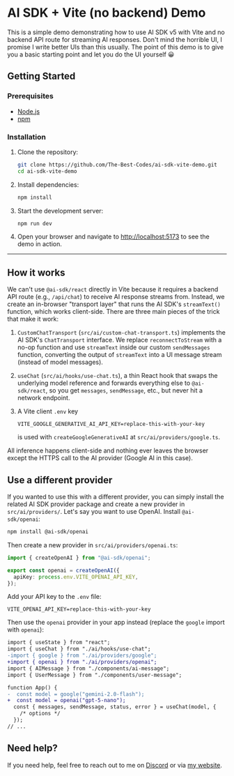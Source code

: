 # AI SDK + Vite (no backend) Demo

This is a simple demo demonstrating how to use AI SDK v5 with Vite and no backend API route for streaming AI responses.
Don't mind the horrible UI, I promise I write better UIs than this usually. The point of this demo is to give you a basic starting point and let you do the UI yourself 😀

## Getting Started

### Prerequisites

- [Node.js](https://nodejs.org/)
- [npm](https://docs.npmjs.com/downloading-and-installing-node-js-and-npm)

### Installation

1. Clone the repository:

   ```bash
   git clone https://github.com/The-Best-Codes/ai-sdk-vite-demo.git
   cd ai-sdk-vite-demo
   ```

2. Install dependencies:

   ```bash
   npm install
   ```

3. Start the development server:

   ```bash
   npm run dev
   ```

4. Open your browser and navigate to [http://localhost:5173](http://localhost:5173) to see the demo in action.

---

## How it works

We can't use `@ai-sdk/react` directly in Vite because it requires a backend API route (e.g., `/api/chat`) to receive AI response streams from.
Instead, we create an in-browser "transport layer" that runs the AI SDK's `streamText()` function, which works client-side. There are three main pieces of the trick that make it work:

1. `CustomChatTransport` (`src/ai/custom-chat-transport.ts`) implements the
   AI SDK's `ChatTransport` interface. We replace `reconnectToStream` with a no-op function and use `streamText` inside our custom `sendMessages` function, converting the output of `streamText` into a UI message stream (instead of model messages).

2. `useChat` (`src/ai/hooks/use-chat.ts`), a thin React hook that swaps
   the underlying model reference and forwards everything else to
   `@ai-sdk/react`, so you get `messages`, `sendMessage`, etc., but never hit
   a network endpoint.

3. A Vite client `.env` key

   ```env
   VITE_GOOGLE_GENERATIVE_AI_API_KEY=replace-this-with-your-key
   ```

   is used with `createGoogleGenerativeAI` at `src/ai/providers/google.ts`.

All inference happens client-side and nothing ever leaves the browser except the
HTTPS call to the AI provider (Google AI in this case).

## Use a different provider

If you wanted to use this with a different provider, you can simply install the related AI SDK provider package and create a new provider in `src/ai/providers/`. Let's say you want to use OpenAI. Install `@ai-sdk/openai`:

```bash
npm install @ai-sdk/openai
```

Then create a new provider in `src/ai/providers/openai.ts`:

```typescript
import { createOpenAI } from "@ai-sdk/openai";

export const openai = createOpenAI({
  apiKey: process.env.VITE_OPENAI_API_KEY,
});
```

Add your API key to the `.env` file:

```env
VITE_OPENAI_API_KEY=replace-this-with-your-key
```

Then use the `openai` provider in your app instead (replace the `google` import with `openai`):

```diff
import { useState } from "react";
import { useChat } from "./ai/hooks/use-chat";
-import { google } from "./ai/providers/google";
+import { openai } from "./ai/providers/openai";
import { AIMessage } from "./components/ai-message";
import { UserMessage } from "./components/user-message";

function App() {
-  const model = google("gemini-2.0-flash");
+  const model = openai("gpt-5-nano");
  const { messages, sendMessage, status, error } = useChat(model, {
    /* options */
  });
// ...
```

## Need help?

If you need help, feel free to reach out to me on [Discord](https://discord.com/invite/dKeuR9yfBs) or via [my website](https://bestcodes.dev).
